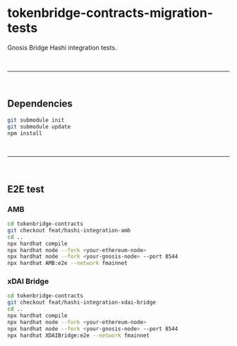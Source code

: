 # tokenbridge-contracts-migration-tests

Gnosis Bridge Hashi integration tests.

&nbsp;

---

&nbsp;

## Dependencies

```bash
git submodule init
git submodule update
npm install
```

&nbsp;

---

&nbsp;


## E2E test

### AMB

```bash
cd tokenbridge-contracts
git checkout feat/hashi-integration-amb
cd ..
npx hardhat compile
npx hardhat node --fork <your-ethereum-node>
npx hardhat node --fork <your-gnosis-node> --port 8544
npx hardhat AMB:e2e --network fmainnet
```

### xDAI Bridge

```bash
cd tokenbridge-contracts
git checkout feat/hashi-integration-xdai-bridge
cd ..
npx hardhat compile
npx hardhat node --fork <your-ethereum-node>
npx hardhat node --fork <your-gnosis-node> --port 8544
npx hardhat XDAIBridge:e2e --network fmainnet
```
